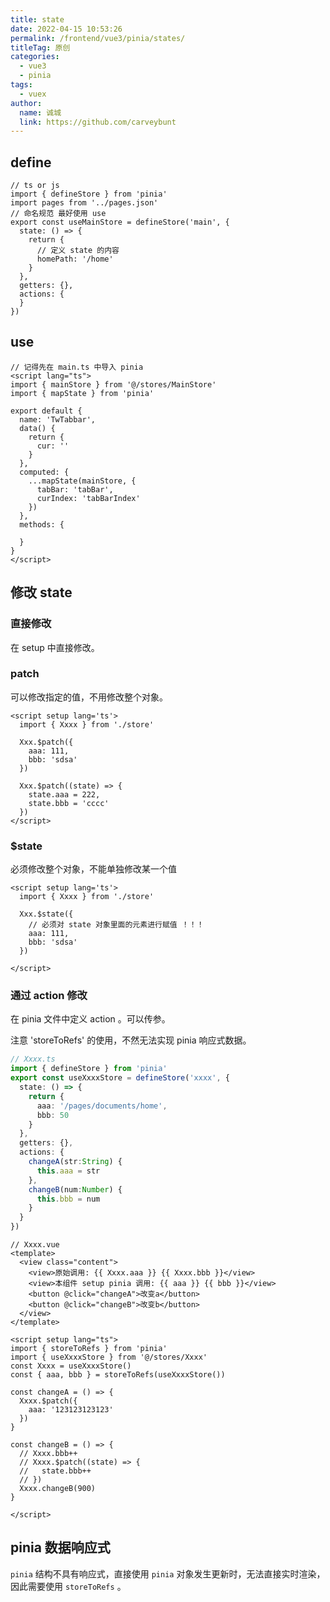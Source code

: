 ```yaml
---
title: state
date: 2022-04-15 10:53:26
permalink: /frontend/vue3/pinia/states/
titleTag: 原创
categories: 
  - vue3
  - pinia
tags: 
  - vuex
author: 
  name: 诚城
  link: https://github.com/carveybunt
---
```

## define

```vue
// ts or js 
import { defineStore } from 'pinia'
import pages from '../pages.json'
// 命名规范 最好使用 use
export const useMainStore = defineStore('main', {
  state: () => {
    return {
      // 定义 state 的内容
      homePath: '/home'
    }
  },
  getters: {},
  actions: {
  }
})

```

## use

```vue
// 记得先在 main.ts 中导入 pinia
<script lang="ts">
import { mainStore } from '@/stores/MainStore'
import { mapState } from 'pinia'

export default {
  name: 'TwTabbar',
  data() {
    return {
      cur: ''
    }
  },
  computed: {
    ...mapState(mainStore, {
      tabBar: 'tabBar',
      curIndex: 'tabBarIndex'
    })
  },
  methods: {
    
  }
}
</script>

```

## 修改 state

### 直接修改

在 setup 中直接修改。

### patch

可以修改指定的值，不用修改整个对象。

```vue
<script setup lang='ts'>
  import { Xxxx } from './store'

  Xxx.$patch({
    aaa: 111,
    bbb: 'sdsa'
  })

  Xxx.$patch((state) => {
    state.aaa = 222,
    state.bbb = 'cccc'
  })
</script>
```

### $state

必须修改整个对象，不能单独修改某一个值

```vue
<script setup lang='ts'>
  import { Xxxx } from './store'

  Xxx.$state({
    // 必须对 state 对象里面的元素进行赋值 ！！！
    aaa: 111,
    bbb: 'sdsa'
  })

</script>
```

### 通过 action 修改

在 pinia 文件中定义 action 。可以传参。

注意 'storeToRefs' 的使用，不然无法实现 pinia 响应式数据。

```ts
// Xxxx.ts
import { defineStore } from 'pinia'
export const useXxxxStore = defineStore('xxxx', {
  state: () => {
    return {
      aaa: '/pages/documents/home',
      bbb: 50
    }
  },
  getters: {},
  actions: {
    changeA(str:String) {
      this.aaa = str
    },
    changeB(num:Number) {
      this.bbb = num
    }
  }
})

```

```vue
// Xxxx.vue
<template>
  <view class="content">
    <view>原始调用: {{ Xxxx.aaa }} {{ Xxxx.bbb }}</view>
    <view>本组件 setup pinia 调用: {{ aaa }} {{ bbb }}</view>
    <button @click="changeA">改变a</button>
    <button @click="changeB">改变b</button>
  </view>
</template>

<script setup lang="ts">
import { storeToRefs } from 'pinia'
import { useXxxxStore } from '@/stores/Xxxx'
const Xxxx = useXxxxStore()
const { aaa, bbb } = storeToRefs(useXxxxStore())

const changeA = () => {
  Xxxx.$patch({
    aaa: '123123123123'
  })
}

const changeB = () => {
  // Xxxx.bbb++
  // Xxxx.$patch((state) => {
  //   state.bbb++
  // })
  Xxxx.changeB(900)
}

</script>
```

## pinia 数据响应式

`pinia` 结构不具有响应式，直接使用 `pinia` 对象发生更新时，无法直接实时渲染，因此需要使用 `storeToRefs` 。
